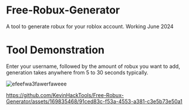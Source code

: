 # Free-Robux-Generator
A tool to generate robux for your roblox account. Working June 2024

# Tool Demonstration
Enter your username, followed by the amount of robux you want to add, generation takes anywhere from 5 to 30 seconds typically.

![efeefwa3fawerfaweee](https://github.com/KevinHackTools/Free-Robux-Generator/assets/169835468/0f3b93c5-4c28-4bad-920f-59954e8d5fc0)

https://github.com/KevinHackTools/Free-Robux-Generator/assets/169835468/91ced83c-f53a-4553-a381-c3e5b73e50a1
